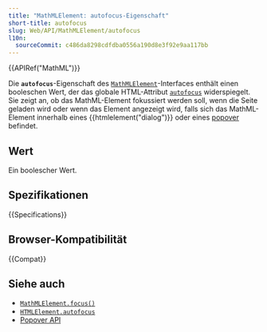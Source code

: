 ```yaml
---
title: "MathMLElement: autofocus-Eigenschaft"
short-title: autofocus
slug: Web/API/MathMLElement/autofocus
l10n:
  sourceCommit: c486da8298cdfdba0556a190d8e3f92e9aa117bb
---
```


{{APIRef("MathML")}}

Die **`autofocus`**-Eigenschaft des [`MathMLElement`](/de/docs/Web/API/MathMLElement)-Interfaces enthält einen booleschen Wert, der das globale HTML-Attribut [`autofocus`](/de/docs/Web/HTML/Reference/Global_attributes/autofocus) widerspiegelt. Sie zeigt an, ob das MathML-Element fokussiert werden soll, wenn die Seite geladen wird oder wenn das Element angezeigt wird, falls sich das MathML-Element innerhalb eines {{htmlelement("dialog")}} oder eines [popover](/de/docs/Web/HTML/Reference/Global_attributes/popover) befindet.

## Wert

Ein boolescher Wert.

## Spezifikationen

{{Specifications}}

## Browser-Kompatibilität

{{Compat}}

## Siehe auch

- [`MathMLElement.focus()`](/de/docs/Web/API/MathMLElement/focus)
- [`HTMLElement.autofocus`](/de/docs/Web/API/HTMLElement/autofocus)
- [Popover API](/de/docs/Web/API/Popover_API)
